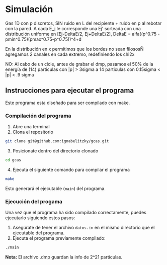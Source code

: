 # Simulación
Gas 1D con p discretos, SIN ruido en L del recipiente + ruido en p al rebotar con la pared.
A cada E_j le corresponde una Ej' sorteada con una distribución uniforme en [Ej-DeltaE/2, Ej+DeltaE/2],
DeltaE = alfa((p^0.75 - pmin^0.75)(pmax^0.75-p^0.75))^4+d

En la distribución en x permitimos que los bordes no sean filososÑ agregamos 2 canales
en cada extremo, redefiniendo los chi2x

NO: Al cabo de un cicle, antes de grabar el dmp, pasamos el 50% de la energía de (14) particulas con |p| > 3sigma a 14 particulas con 0.15sigma < |p| < .9 sigma

## Instrucciones para ejecutar el programa
Este programa esta diseñado para ser compilado con make.

### Compilación del programa
1. Abre una terminal
2. Clona el repositorio
```Bash
git clone git@github.com:ignabelitzky/gcas.git
```
3. Posicionate dentro del directorio clonado
```Bash
cd gcas
```
4. Ejecuta el siguiente comando para compilar el programa
```Bash
make
```
Esto generará el ejecutable (`main`) del programa.

### Ejecución del progama
Una vez que el programa ha sido compilado correctamente, puedes ejecutarlo siguiendo estos pasos:
1. Asegúrate de tener el archivo `datos.in` en el mismo directorio que el ejecutable del programa.
2. Ejecuta el programa previamente compilado:
```Bash
./main
```

**Nota:** El archivo .dmp guardan la info de 2^21 partículas.